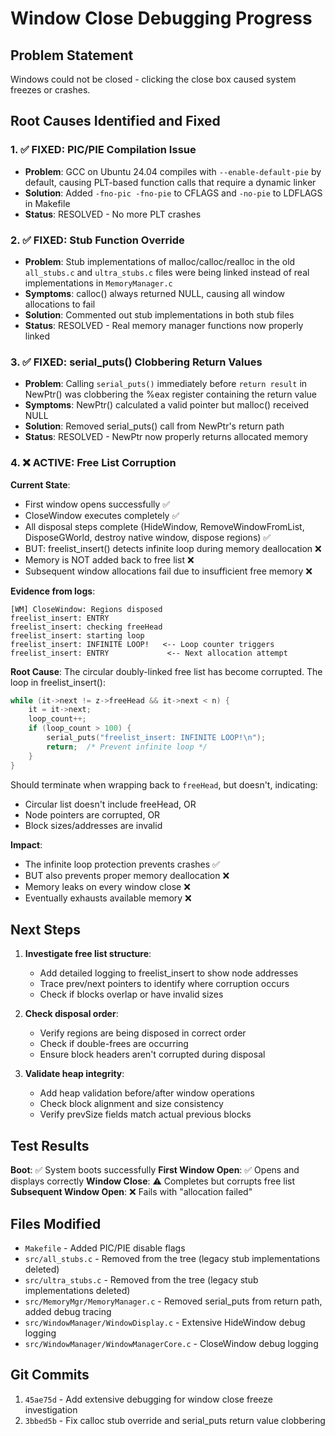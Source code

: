 # Window Close Debugging Progress

## Problem Statement
Windows could not be closed - clicking the close box caused system freezes or crashes.

## Root Causes Identified and Fixed

### 1. ✅ FIXED: PIC/PIE Compilation Issue
- **Problem**: GCC on Ubuntu 24.04 compiles with `--enable-default-pie` by default, causing PLT-based function calls that require a dynamic linker
- **Solution**: Added `-fno-pic -fno-pie` to CFLAGS and `-no-pie` to LDFLAGS in Makefile
- **Status**: RESOLVED - No more PLT crashes

### 2. ✅ FIXED: Stub Function Override
- **Problem**: Stub implementations of malloc/calloc/realloc in the old `all_stubs.c` and `ultra_stubs.c` files were being linked instead of real implementations in `MemoryManager.c`
- **Symptoms**: calloc() always returned NULL, causing all window allocations to fail
- **Solution**: Commented out stub implementations in both stub files
- **Status**: RESOLVED - Real memory manager functions now properly linked

### 3. ✅ FIXED: serial_puts() Clobbering Return Values
- **Problem**: Calling `serial_puts()` immediately before `return result` in NewPtr() was clobbering the %eax register containing the return value
- **Symptoms**: NewPtr() calculated a valid pointer but malloc() received NULL
- **Solution**: Removed serial_puts() call from NewPtr's return path
- **Status**: RESOLVED - NewPtr now properly returns allocated memory

### 4. ❌ ACTIVE: Free List Corruption

**Current State**:
- First window opens successfully ✅
- CloseWindow executes completely ✅
- All disposal steps complete (HideWindow, RemoveWindowFromList, DisposeGWorld, destroy native window, dispose regions) ✅
- BUT: freelist_insert() detects infinite loop during memory deallocation ❌
- Memory is NOT added back to free list ❌
- Subsequent window allocations fail due to insufficient free memory ❌

**Evidence from logs**:
```
[WM] CloseWindow: Regions disposed
freelist_insert: ENTRY
freelist_insert: checking freeHead
freelist_insert: starting loop
freelist_insert: INFINITE LOOP!   <-- Loop counter triggers
freelist_insert: ENTRY             <-- Next allocation attempt
```

**Root Cause**:
The circular doubly-linked free list has become corrupted. The loop in freelist_insert():

```c
while (it->next != z->freeHead && it->next < n) {
    it = it->next;
    loop_count++;
    if (loop_count > 100) {
        serial_puts("freelist_insert: INFINITE LOOP!\n");
        return;  /* Prevent infinite loop */
    }
}
```

Should terminate when wrapping back to `freeHead`, but doesn't, indicating:
- Circular list doesn't include freeHead, OR
- Node pointers are corrupted, OR
- Block sizes/addresses are invalid

**Impact**:
- The infinite loop protection prevents crashes ✅
- BUT also prevents proper memory deallocation ❌
- Memory leaks on every window close ❌
- Eventually exhausts available memory ❌

## Next Steps

1. **Investigate free list structure**:
   - Add detailed logging to freelist_insert to show node addresses
   - Trace prev/next pointers to identify where corruption occurs
   - Check if blocks overlap or have invalid sizes

2. **Check disposal order**:
   - Verify regions are being disposed in correct order
   - Check if double-frees are occurring
   - Ensure block headers aren't corrupted during disposal

3. **Validate heap integrity**:
   - Add heap validation before/after window operations
   - Check block alignment and size consistency
   - Verify prevSize fields match actual previous blocks

## Test Results

**Boot**: ✅ System boots successfully
**First Window Open**: ✅ Opens and displays correctly
**Window Close**: ⚠️ Completes but corrupts free list
**Subsequent Window Open**: ❌ Fails with "allocation failed"

## Files Modified

- `Makefile` - Added PIC/PIE disable flags
- `src/all_stubs.c` - Removed from the tree (legacy stub implementations deleted)
- `src/ultra_stubs.c` - Removed from the tree (legacy stub implementations deleted)
- `src/MemoryMgr/MemoryManager.c` - Removed serial_puts from return path, added debug tracing
- `src/WindowManager/WindowDisplay.c` - Extensive HideWindow debug logging
- `src/WindowManager/WindowManagerCore.c` - CloseWindow debug logging

## Git Commits

1. `45ae75d` - Add extensive debugging for window close freeze investigation
2. `3bbed5b` - Fix calloc stub override and serial_puts return value clobbering

